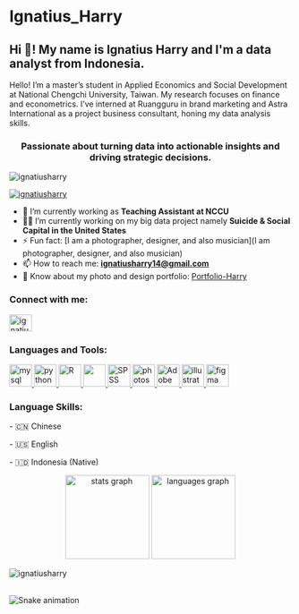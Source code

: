 # Ignatius_Harry

<h2 align="left">Hi 👋! My name is Ignatius Harry and I'm a data analyst from Indonesia.</h2>

Hello! I’m a master’s student in Applied Economics and Social Development at National Chengchi University, Taiwan. My research focuses on finance and econometrics. I’ve interned at Ruangguru in brand marketing and Astra International as a project business consultant, honing my data analysis skills.

<h3 align="center">Passionate about turning data into actionable insights and driving strategic decisions.</h3>

<p align="left">
  <img src="https://komarev.com/ghpvc/?username=ignatiusharry&label=Profile%20views&color=0e75b6&style=flat" alt="ignatiusharry" />
</p>

<p align="left">
  <a href="https://github.com/ryo-ma/github-profile-trophy">
    <img src="https://github-profile-trophy.vercel.app/?username=ignatiusharry&theme=onedark" alt="ignatiusharry" />
  </a>
</p>

- 🔭 I’m currently working as **Teaching Assistant at NCCU**
- 👨‍💻 I’m currently working on my big data project namely **Suicide & Social Capital in the United States**
- ⚡ Fun fact: [I am a photographer, designer, and also musician](I am photographer, designer, and also musician)
- 📫 How to reach me: **ignatiusharry14@gmail.com**
- 📄 Know about my photo and design portfolio: [Portfolio-Harry](https://www.dropbox.com/scl/fi/du5hi7qxksa899czjatts/Portfolio-Harry.pdf?rlkey=nwiqholfleoyyvywtwbkxp0fj&dl=0)

<h3 align="left">Connect with me:</h3>
<p align="left">
  <a href="https://www.linkedin.com/in/ignatiusharry/" target="blank">
    <img align="center" src="https://raw.githubusercontent.com/rahuldkjain/github-profile-readme-generator/master/src/images/icons/Social/linked-in-alt.svg" alt="ignatiusharry" height="30" width="40" />
  </a>
</p>

<h3 align="left">Languages and Tools:</h3>
<p align="left">
  
  <a href="https://www.mysql.com/" target="_blank" rel="noreferrer">
    <img src="https://www.vectorlogo.zone/logos/mysql/mysql-icon.svg" alt="mysql" width="40" height="40"/>
  </a>
  <a href="https://www.python.org" target="_blank" rel="noreferrer">
    <img src="https://www.vectorlogo.zone/logos/python/python-icon.svg" alt="python" width="40" height="40"/>
  </a>
  <a href="https://www.r-project.org/" target="_blank" rel="noreferrer">
    <img src="https://www.vectorlogo.zone/logos/r-project/r-project-icon.svg" alt="R" width="40" height="40"/>
  </a>
  <a href="https://www.stata.com/" target="_blank" rel="noreferrer">
    <img src="https://upload.wikimedia.org/wikipedia/commons/5/5c/Stata_Logo.svg" width="40" height="40"/>
  </a>
  <a href="https://www.ibm.com/products/spss-statistics" target="_blank" rel="noreferrer">
    <img src="https://upload.wikimedia.org/wikipedia/commons/e/ea/SPSS_logo.svg" alt="SPSS" width="40" height="40"/>
  </a>
  <a href="https://www.photoshop.com/en" target="_blank" rel="noreferrer">
    <img src="https://upload.wikimedia.org/wikipedia/commons/a/af/Adobe_Photoshop_CC_icon.svg" alt="photoshop" width="40" height="40"/>
  </a>
  <a href="https://www.adobe.com/products/premiere.html" target="_blank" rel="noreferrer">
    <img src="https://upload.wikimedia.org/wikipedia/commons/4/40/Adobe_Premiere_Pro_CC_icon.svg" alt="Adobe Premiere Pro" width="40" height="40"/>
  </a>
  <a href="https://www.adobe.com/in/products/illustrator.html" target="_blank" rel="noreferrer">
    <img src="https://www.vectorlogo.zone/logos/adobe_illustrator/adobe_illustrator-icon.svg" alt="illustrator" width="40" height="40"/>
  </a>
    <a href="https://www.figma.com/" target="_blank" rel="noreferrer">
    <img src="https://www.vectorlogo.zone/logos/figma/figma-icon.svg" alt="figma" width="40" height="40"/>
  </a>
</p>

<h3 align="left">Language Skills:</h3>

<p align="left">
  - 🇨🇳 Chinese
</p>
<p align="left">
  - 🇺🇸 English
</p>
<p align="left">
  - 🇮🇩 Indonesia (Native)
</p>

<div align="center">
  <img src="https://github-readme-stats.vercel.app/api?username=ignatiusharry&hide_title=false&hide_rank=false&show_icons=true&include_all_commits=true&count_private=true&disable_animations=false&theme=dracula&locale=en&hide_border=false" height="150" alt="stats graph"  />
  <img src="https://github-readme-stats.vercel.app/api/top-langs?username=ignatiusharry&locale=en&hide_title=false&layout=compact&card_width=320&langs_count=5&theme=dracula&hide_border=false" height="150" alt="languages graph"  />
</div>

<p><img align="center" src="https://github-readme-streak-stats.herokuapp.com/?user=ignatiusharry&theme=dracula" alt="ignatiusharry" /></p>

<br clear="both">

<img src="https://raw.githubusercontent.com/ignatiusharry/ignatiusharry/output/snake.svg" alt="Snake animation" />
